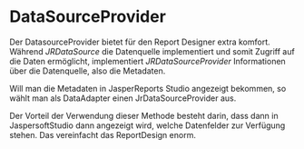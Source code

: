 DataSourceProvider
==================

Der DatasourceProvider bietet für den Report Designer extra komfort.
Während _JRDataSource_ die Datenquelle implementiert und somit Zugriff auf die Daten ermöglicht,
implementiert _JRDataSourceProvider_ Informationen über die Datenquelle, also die Metadaten.

Will man die Metadaten in JasperReports Studio angezeigt bekommen, so wählt man als DataAdapter einen JrDataSourceProvider aus.
 
Der Vorteil der Verwendung dieser Methode besteht darin, dass dann in JaspersoftStudio dann angezeigt wird, welche Datenfelder zur Verfügung stehen.
Das vereinfacht das ReportDesign enorm. 
 
